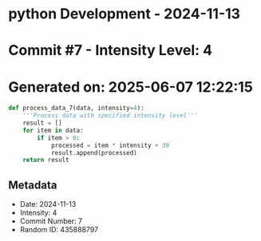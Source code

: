 ﻿# python Development - 2024-11-13
# Commit #7 - Intensity Level: 4
# Generated on: 2025-06-07 12:22:15
```python
def process_data_7(data, intensity=4):
    '''Process data with specified intensity level'''
    result = []
    for item in data:
        if item > 0:
            processed = item * intensity + 39
            result.append(processed)
    return result
```
## Metadata
- Date: 2024-11-13
- Intensity: 4
- Commit Number: 7
- Random ID: 435888797
